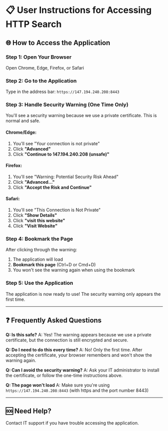 # 📋 User Instructions for Accessing HTTP Search

## 🌐 How to Access the Application

### **Step 1: Open Your Browser**
Open Chrome, Edge, Firefox, or Safari

### **Step 2: Go to the Application**
Type in the address bar: `https://147.194.240.208:8443`

### **Step 3: Handle Security Warning (One Time Only)**

You'll see a security warning because we use a private certificate. This is normal and safe.

#### **Chrome/Edge:**
1. You'll see "Your connection is not private"
2. Click **"Advanced"**
3. Click **"Continue to 147.194.240.208 (unsafe)"**

#### **Firefox:**
1. You'll see "Warning: Potential Security Risk Ahead"
2. Click **"Advanced..."**
3. Click **"Accept the Risk and Continue"**

#### **Safari:**
1. You'll see "This Connection is Not Private"
2. Click **"Show Details"**
3. Click **"visit this website"**
4. Click **"Visit Website"**

### **Step 4: Bookmark the Page**
After clicking through the warning:
1. The application will load
2. **Bookmark this page** (Ctrl+D or Cmd+D)
3. You won't see the warning again when using the bookmark

### **Step 5: Use the Application**
The application is now ready to use! The security warning only appears the first time.

---

## ❓ **Frequently Asked Questions**

**Q: Is this safe?**
A: Yes! The warning appears because we use a private certificate, but the connection is still encrypted and secure.

**Q: Do I need to do this every time?**
A: No! Only the first time. After accepting the certificate, your browser remembers and won't show the warning again.

**Q: Can I avoid the security warning?**
A: Ask your IT administrator to install the certificate, or follow the one-time instructions above.

**Q: The page won't load**
A: Make sure you're using `https://147.194.240.208:8443` (with https and the port number 8443)

---

## 🆘 **Need Help?**
Contact IT support if you have trouble accessing the application.